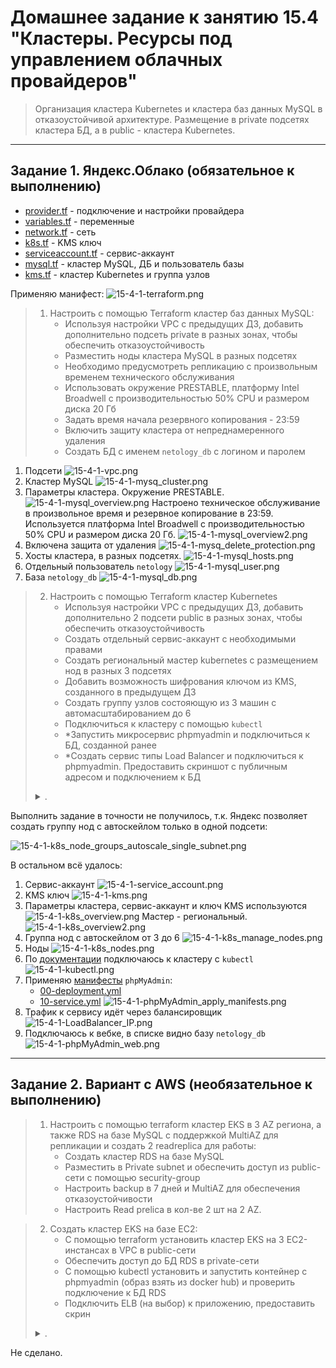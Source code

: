 # Домашнее задание к занятию 15.4 "Кластеры. Ресурсы под управлением облачных провайдеров"

> Организация кластера Kubernetes и кластера баз данных MySQL в отказоустойчивой архитектуре.
> Размещение в private подсетях кластера БД, а в public - кластера Kubernetes.

---
## Задание 1. Яндекс.Облако (обязательное к выполнению)

- [provider.tf](./15.4/yandex/provider.tf) - подключение и настройки провайдера
- [variables.tf](./15.4/yandex/variables.tf) - переменные
- [network.tf](./15.4/yandex/network.tf) - сеть
- [k8s.tf](./15.4/yandex/k8s.tf) - KMS ключ
- [serviceaccount.tf](./15.4/yandex/serviceaccount.tf) - сервис-аккаунт
- [mysql.tf](./15.4/yandex/mysql.tf) - кластер MySQL, ДБ и пользователь базы
- [kms.tf](./15.4/yandex/kms.tf) - кластер Kubernetes и группа узлов

Применяю манифест:
![15-4-1-terraform.png](./media/15-4-1-terraform.png)

> 1. Настроить с помощью Terraform кластер баз данных MySQL:
>       - Используя настройки VPC с предыдущих ДЗ, добавить дополнительно подсеть private в разных зонах, чтобы обеспечить отказоустойчивость 
>       - Разместить ноды кластера MySQL в разных подсетях
>       - Необходимо предусмотреть репликацию с произвольным временем технического обслуживания
>       - Использовать окружение PRESTABLE, платформу Intel Broadwell с производительностью 50% CPU и размером диска 20 Гб
>       - Задать время начала резервного копирования - 23:59
>       - Включить защиту кластера от непреднамеренного удаления
>       - Создать БД с именем `netology_db` c логином и паролем

1. Подсети
![15-4-1-vpc.png](./media/15-4-1-vpc.png)
1. Кластер MySQL
![15-4-1-mysq_cluster.png](./media/15-4-1-mysq_cluster.png)
1. Параметры кластера. Окружение PRESTABLE.
![15-4-1-mysql_overview.png](./media/15-4-1-mysql_overview.png)
Настроено техническое обслуживание в произвольное время и резервное копирование в 23:59. Используется платформа Intel Broadwell с производительностью 50% CPU и размером диска 20 Гб.
![15-4-1-mysql_overview2.png](./media/15-4-1-mysql_overview2.png)
1. Включена защита от удаления
![15-4-1-mysq_delete_protection.png](./media/15-4-1-mysq_delete_protection.png)
1. Хосты кластера, в разных подсетях.
![15-4-1-mysql_hosts.png](./media/15-4-1-mysql_hosts.png)
1. Отдельный пользователь `netology`
![15-4-1-mysql_user.png](./media/15-4-1-mysql_user.png)
1. База `netology_db`
![15-4-1-mysql_db.png](./media/15-4-1-mysql_db.png)

> 2. Настроить с помощью Terraform кластер Kubernetes
>       - Используя настройки VPC с предыдущих ДЗ, добавить дополнительно 2 подсети public в разных зонах, чтобы обеспечить отказоустойчивость
>       - Создать отдельный сервис-аккаунт с необходимыми правами 
>       - Создать региональный мастер kubernetes с размещением нод в разных 3 подсетях
>       - Добавить возможность шифрования ключом из KMS, созданного в предыдущем ДЗ
>       - Создать группу узлов состояющую из 3 машин с автомасштабированием до 6
>       - Подключиться к кластеру с помощью `kubectl`
>       - *Запустить микросервис phpmyadmin и подключиться к БД, созданной ранее
>       - *Создать сервис типы Load Balancer и подключиться к phpmyadmin. Предоставить скриншот с публичным адресом и подключением к БД
> 
> <details><summary>.</summary>
>
> Документация
> - [MySQL cluster](https://registry.terraform.io/providers/yandex-cloud/yandex/latest/docs/resources/mdb_mysql_cluster)
> - [Создание кластера kubernetes](https://cloud.yandex.ru/docs/managed-kubernetes/operations/kubernetes-cluster/kubernetes-cluster-create)
> - [K8S Cluster](https://registry.terraform.io/providers/yandex-cloud/yandex/latest/docs/resources/kubernetes_cluster)
> - [K8S node group](https://registry.terraform.io/providers/yandex-cloud/yandex/latest/docs/resources/kubernetes_node_group)
>
> </details>

Выполнить задание в точности не получилось, т.к. Яндекс позволяет создать группу нод с автоскейлом только в одной подсети:

![15-4-1-k8s_node_groups_autoscale_single_subnet.png](./media/15-4-1-k8s_node_groups_autoscale_single_subnet.png)

В остальном всё удалось:
1. Сервис-аккаунт
![15-4-1-service_account.png](./media/15-4-1-service_account.png)
1. KMS ключ
![15-4-1-kms.png](./media/15-4-1-kms.png)
1. Параметры кластера, сервис-аккаунт и ключ KMS используются
![15-4-1-k8s_overview.png](./media/15-4-1-k8s_overview.png)
Мастер - региональный. 
![15-4-1-k8s_overview2.png](./media/15-4-1-k8s_overview2.png)
1. Группа нод с автоскейлом от 3 до 6
![15-4-1-k8s_manage_nodes.png](./media/15-4-1-k8s_manage_nodes.png)
1. Ноды
![15-4-1-k8s_nodes.png](./media/15-4-1-k8s_nodes.png)
1. По [документации](https://cloud.yandex.ru/docs/managed-kubernetes/operations/connect/#kubectl-connect) подключаюсь к кластеру с `kubectl`
![15-4-1-kubectl.png](./media/15-4-1-kubectl.png)
1. Применяю [манифесты](./15.4/yandex/manifests/) `phpMyAdmin`:
    - [00-deployment.yml](./15.4/yandex/manifests/00-deployment.yml)
    - [10-service.yml](./15.4/yandex/manifests/10-service.yml)
![15-4-1-phpMyAdmin_apply_manifests.png](./media/15-4-1-phpMyAdmin_apply_manifests.png)
1. Трафик к сервису идёт через балансировщик
![15-4-1-LoadBalancer_IP.png](./media/15-4-1-LoadBalancer_IP.png)
1. Подключаюсь к вебке, в списке видно базу `netology_db`
![15-4-1-phpMyAdmin_web.png](./media/15-4-1-phpMyAdmin_web.png)

--- 
## Задание 2. Вариант с AWS (необязательное к выполнению)

> 1. Настроить с помощью terraform кластер EKS в 3 AZ региона, а также RDS на базе MySQL с поддержкой MultiAZ для репликации и создать 2 readreplica для работы:
>       - Создать кластер RDS на базе MySQL
>       - Разместить в Private subnet и обеспечить доступ из public-сети c помощью security-group
>       - Настроить backup в 7 дней и MultiAZ для обеспечения отказоустойчивости
>       - Настроить Read prelica в кол-ве 2 шт на 2 AZ.

> 2. Создать кластер EKS на базе EC2:
>       - С помощью terraform установить кластер EKS на 3 EC2-инстансах в VPC в public-сети
>       - Обеспечить доступ до БД RDS в private-сети
>       - С помощью kubectl установить и запустить контейнер с phpmyadmin (образ взять из docker hub) и проверить подключение к БД RDS
>       - Подключить ELB (на выбор) к приложению, предоставить скрин
> 
> <details><summary>.</summary>
>
> Документация
> - [Модуль EKS](https://learn.hashicorp.com/tutorials/terraform/eks)
>
> </details>

Не сделано.